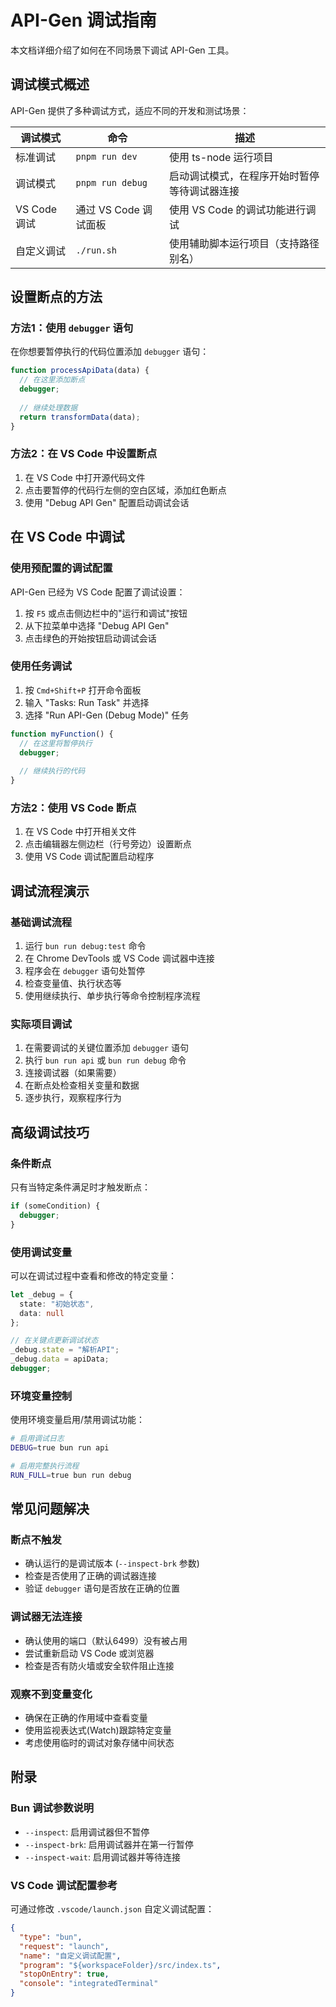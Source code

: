 # API-Gen 调试指南

本文档详细介绍了如何在不同场景下调试 API-Gen 工具。

## 调试模式概述

API-Gen 提供了多种调试方式，适应不同的开发和测试场景：

| 调试模式 | 命令 | 描述 |
|---------|------|------|
| 标准调试 | `pnpm run dev` | 使用 ts-node 运行项目 |
| 调试模式 | `pnpm run debug` | 启动调试模式，在程序开始时暂停等待调试器连接 |
| VS Code 调试 | 通过 VS Code 调试面板 | 使用 VS Code 的调试功能进行调试 |
| 自定义调试 | `./run.sh` | 使用辅助脚本运行项目（支持路径别名） |

## 设置断点的方法

### 方法1：使用 `debugger` 语句

在你想要暂停执行的代码位置添加 `debugger` 语句：

```javascript
function processApiData(data) {
  // 在这里添加断点
  debugger;
  
  // 继续处理数据
  return transformData(data);
}
```

### 方法2：在 VS Code 中设置断点

1. 在 VS Code 中打开源代码文件
2. 点击要暂停的代码行左侧的空白区域，添加红色断点
3. 使用 "Debug API Gen" 配置启动调试会话

## 在 VS Code 中调试

### 使用预配置的调试配置

API-Gen 已经为 VS Code 配置了调试设置：

1. 按 `F5` 或点击侧边栏中的"运行和调试"按钮
2. 从下拉菜单中选择 "Debug API Gen"
3. 点击绿色的开始按钮启动调试会话

### 使用任务调试

1. 按 `Cmd+Shift+P` 打开命令面板
2. 输入 "Tasks: Run Task" 并选择
3. 选择 "Run API-Gen (Debug Mode)" 任务

```typescript
function myFunction() {
  // 在这里将暂停执行
  debugger;
  
  // 继续执行的代码
}
```

### 方法2：使用 VS Code 断点

1. 在 VS Code 中打开相关文件
2. 点击编辑器左侧边栏（行号旁边）设置断点
3. 使用 VS Code 调试配置启动程序

## 调试流程演示

### 基础调试流程

1. 运行 `bun run debug:test` 命令
2. 在 Chrome DevTools 或 VS Code 调试器中连接
3. 程序会在 `debugger` 语句处暂停
4. 检查变量值、执行状态等
5. 使用继续执行、单步执行等命令控制程序流程

### 实际项目调试

1. 在需要调试的关键位置添加 `debugger` 语句
2. 执行 `bun run api` 或 `bun run debug` 命令
3. 连接调试器（如果需要）
4. 在断点处检查相关变量和数据
5. 逐步执行，观察程序行为

## 高级调试技巧

### 条件断点

只有当特定条件满足时才触发断点：

```typescript
if (someCondition) {
  debugger;
}
```

### 使用调试变量

可以在调试过程中查看和修改的特定变量：

```typescript
let _debug = {
  state: "初始状态",
  data: null
};

// 在关键点更新调试状态
_debug.state = "解析API";
_debug.data = apiData;
debugger;
```

### 环境变量控制

使用环境变量启用/禁用调试功能：

```bash
# 启用调试日志
DEBUG=true bun run api

# 启用完整执行流程
RUN_FULL=true bun run debug
```

## 常见问题解决

### 断点不触发

- 确认运行的是调试版本 (`--inspect-brk` 参数)
- 检查是否使用了正确的调试器连接
- 验证 `debugger` 语句是否放在正确的位置

### 调试器无法连接

- 确认使用的端口（默认6499）没有被占用
- 尝试重新启动 VS Code 或浏览器
- 检查是否有防火墙或安全软件阻止连接

### 观察不到变量变化

- 确保在正确的作用域中查看变量
- 使用监视表达式(Watch)跟踪特定变量
- 考虑使用临时的调试对象存储中间状态

## 附录

### Bun 调试参数说明

- `--inspect`: 启用调试器但不暂停
- `--inspect-brk`: 启用调试器并在第一行暂停
- `--inspect-wait`: 启用调试器并等待连接

### VS Code 调试配置参考

可通过修改 `.vscode/launch.json` 自定义调试配置：

```json
{
  "type": "bun",
  "request": "launch",
  "name": "自定义调试配置",
  "program": "${workspaceFolder}/src/index.ts",
  "stopOnEntry": true,
  "console": "integratedTerminal"
}
```
